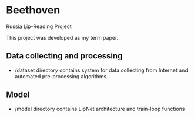 # Beethoven
Russia Lip-Reading Project

This project was developed as my term paper.
## Data collecting and processing
* /dataset directory contains system for data collecting from Internet and automated pre-processing algorithms.
## Model
* /model directory contains LipNet architecture and train-loop functions
